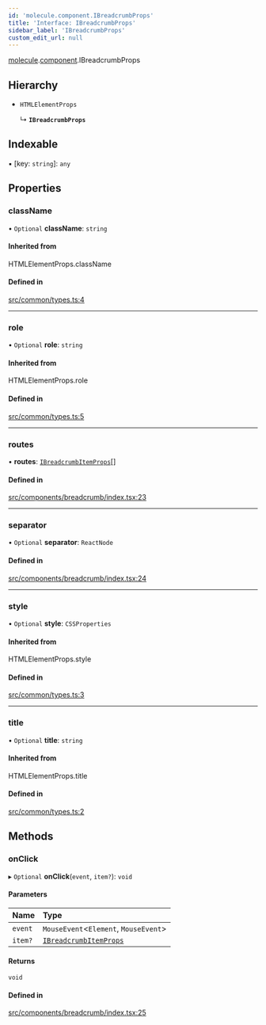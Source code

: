 ```yaml
---
id: 'molecule.component.IBreadcrumbProps'
title: 'Interface: IBreadcrumbProps'
sidebar_label: 'IBreadcrumbProps'
custom_edit_url: null
---
```


[molecule](../namespaces/molecule).[component](../namespaces/molecule.component).IBreadcrumbProps

## Hierarchy

-   `HTMLElementProps`

    ↳ **`IBreadcrumbProps`**

## Indexable

▪ [key: `string`]: `any`

## Properties

### className

• `Optional` **className**: `string`

#### Inherited from

HTMLElementProps.className

#### Defined in

[src/common/types.ts:4](https://github.com/DTStack/molecule/blob/b675cb9/src/common/types.ts#L4)

---

### role

• `Optional` **role**: `string`

#### Inherited from

HTMLElementProps.role

#### Defined in

[src/common/types.ts:5](https://github.com/DTStack/molecule/blob/b675cb9/src/common/types.ts#L5)

---

### routes

• **routes**: [`IBreadcrumbItemProps`](molecule.component.IBreadcrumbItemProps)[]

#### Defined in

[src/components/breadcrumb/index.tsx:23](https://github.com/DTStack/molecule/blob/b675cb9/src/components/breadcrumb/index.tsx#L23)

---

### separator

• `Optional` **separator**: `ReactNode`

#### Defined in

[src/components/breadcrumb/index.tsx:24](https://github.com/DTStack/molecule/blob/b675cb9/src/components/breadcrumb/index.tsx#L24)

---

### style

• `Optional` **style**: `CSSProperties`

#### Inherited from

HTMLElementProps.style

#### Defined in

[src/common/types.ts:3](https://github.com/DTStack/molecule/blob/b675cb9/src/common/types.ts#L3)

---

### title

• `Optional` **title**: `string`

#### Inherited from

HTMLElementProps.title

#### Defined in

[src/common/types.ts:2](https://github.com/DTStack/molecule/blob/b675cb9/src/common/types.ts#L2)

## Methods

### onClick

▸ `Optional` **onClick**(`event`, `item?`): `void`

#### Parameters

| Name    | Type                                                              |
| :------ | :---------------------------------------------------------------- |
| `event` | `MouseEvent`<`Element`, `MouseEvent`\>                            |
| `item?` | [`IBreadcrumbItemProps`](molecule.component.IBreadcrumbItemProps) |

#### Returns

`void`

#### Defined in

[src/components/breadcrumb/index.tsx:25](https://github.com/DTStack/molecule/blob/b675cb9/src/components/breadcrumb/index.tsx#L25)
